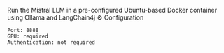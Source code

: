 Run the Mistral LLM in a pre-configured Ubuntu-based Docker container using Ollama and LangChain4j
⚙️ Configuration

    Port: 8888
    GPU: required
    Authentication: not required
